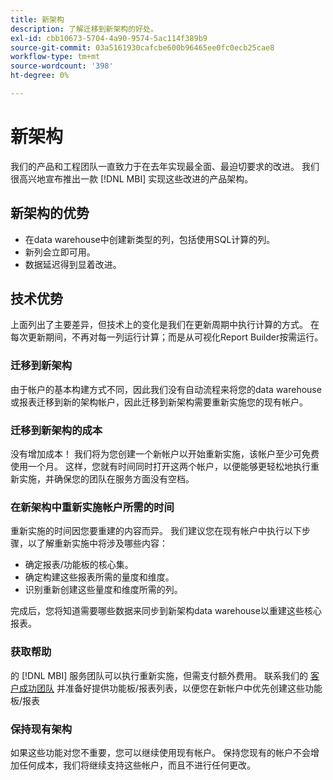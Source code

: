 ```yaml
---
title: 新架构
description: 了解迁移到新架构的好处。
exl-id: cbb10673-5704-4a90-9574-5ac114f389b9
source-git-commit: 03a5161930cafcbe600b96465ee0fc0ecb25cae8
workflow-type: tm+mt
source-wordcount: '398'
ht-degree: 0%

---
```


# 新架构

我们的产品和工程团队一直致力于在去年实现最全面、最迫切要求的改进。 我们很高兴地宣布推出一款 [!DNL MBI] 实现这些改进的产品架构。

## 新架构的优势

* 在data warehouse中创建新类型的列，包括使用SQL计算的列。
* 新列会立即可用。
* 数据延迟得到显着改进。

## 技术优势

上面列出了主要差异，但技术上的变化是我们在更新周期中执行计算的方式。 在每次更新期间，不再对每一列运行计算；而是从可视化Report Builder按需运行。

### 迁移到新架构

由于帐户的基本构建方式不同，因此我们没有自动流程来将您的data warehouse或报表迁移到新的架构帐户，因此迁移到新架构需要重新实施您的现有帐户。

### 迁移到新架构的成本

没有增加成本！ 我们将为您创建一个新帐户以开始重新实施，该帐户至少可免费使用一个月。 这样，您就有时间同时打开这两个帐户，以便能够更轻松地执行重新实施，并确保您的团队在服务方面没有空档。

### 在新架构中重新实施帐户所需的时间

重新实施的时间因您要重建的内容而异。 我们建议您在现有帐户中执行以下步骤，以了解重新实施中将涉及哪些内容：

* 确定报表/功能板的核心集。
* 确定构建这些报表所需的量度和维度。
* 识别重新创建这些量度和维度所需的列。

完成后，您将知道需要哪些数据来同步到新架构data warehouse以重建这些核心报表。

### 获取帮助

的 [!DNL MBI] 服务团队可以执行重新实施，但需支付额外费用。 联系我们的 [客户成功团队](../../guide-overview.md) 并准备好提供功能板/报表列表，以便您在新帐户中优先创建这些功能板/报表

### 保持现有架构

如果这些功能对您不重要，您可以继续使用现有帐户。 保持您现有的帐户不会增加任何成本，我们将继续支持这些帐户，而且不进行任何更改。
